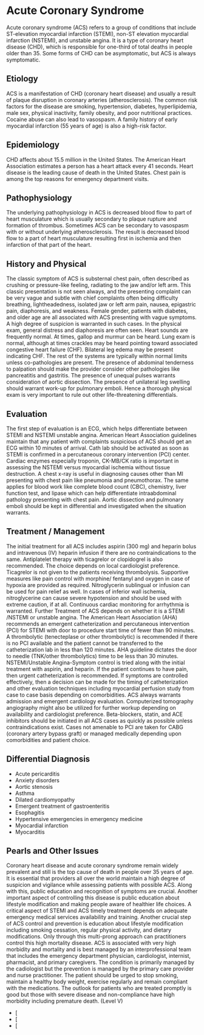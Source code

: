 # Acute Coronary Syndrome
Acute coronary syndrome (ACS) refers to a group of conditions that include ST-elevation myocardial infarction (STEMI), non-ST elevation myocardial infarction (NSTEMI), and unstable angina. It is a type of coronary heart disease (CHD), which is responsible for one-third of total deaths in people older than 35. Some forms of CHD can be asymptomatic, but ACS is always symptomatic.
## Etiology
ACS is a manifestation of CHD (coronary heart disease) and usually a result of plaque disruption in coronary arteries (atherosclerosis). The common risk factors for the disease are smoking, hypertension, diabetes, hyperlipidemia, male sex, physical inactivity, family obesity, and poor nutritional practices. Cocaine abuse can also lead to vasospasm. A family history of early myocardial infarction (55 years of age) is also a high-risk factor.
## Epidemiology
CHD affects about 15.5 million in the United States. The American Heart Association estimates a person has a heart attack every 41 seconds. Heart disease is the leading cause of death in the United States. Chest pain is among the top reasons for emergency department visits.
## Pathophysiology
The underlying pathophysiology in ACS is decreased blood flow to part of heart musculature which is usually secondary to plaque rupture and formation of thrombus. Sometimes ACS can be secondary to vasospasm with or without underlying atherosclerosis. The result is decreased blood flow to a part of heart musculature resulting first in ischemia and then infarction of that part of the heart.
## History and Physical
The classic symptom of ACS is substernal chest pain, often described as crushing or pressure-like feeling, radiating to the jaw and/or left arm. This classic presentation is not seen always, and the presenting complaint can be very vague and subtle with chief complaints often being difficulty breathing, lightheadedness, isolated jaw or left arm pain, nausea, epigastric pain, diaphoresis, and weakness. Female gender, patients with diabetes, and older age are all associated with ACS presenting with vague symptoms. A high degree of suspicion is warranted in such cases.
In the physical exam, general distress and diaphoresis are often seen. Heart sounds are frequently normal. At times, gallop and murmur can be heard. Lung exam is normal, although at times crackles may be heard pointing toward associated congestive heart failure (CHF). Bilateral leg edema may be present indicating CHF. The rest of the systems are typically within normal limits unless co-pathologies are present. The presence of abdominal tenderness to palpation should make the provider consider other pathologies like pancreatitis and gastritis. The presence of unequal pulses warrants consideration of aortic dissection. The presence of unilateral leg swelling should warrant work-up for pulmonary emboli. Hence a thorough physical exam is very important to rule out other life-threatening differentials.
## Evaluation
The first step of evaluation is an ECG, which helps differentiate between STEMI and NSTEMI unstable angina. American Heart Association guidelines maintain that any patient with complaints suspicious of ACS should get an ECG within 10 minutes of arrival. Cath lab should be activated as soon as STEMI is confirmed in a percutaneous coronary intervention (PCI) center. Cardiac enzymes especially troponin, CK-MB/CK ratio is important in assessing the NSTEMI versus myocardial ischemia without tissue destruction. A chest x-ray is useful in diagnosing causes other than MI presenting with chest pain like pneumonia and pneumothorax. The same applies for blood work like complete blood count (CBC), chemistry, liver function test, and lipase which can help differentiate intraabdominal pathology presenting with chest pain. Aortic dissection and pulmonary emboli should be kept in differential and investigated when the situation warrants.
## Treatment / Management
The initial treatment for all ACS includes aspirin (300 mg) and heparin bolus and intravenous (IV) heparin infusion if there are no contraindications to the same. Antiplatelet therapy with ticagrelor or clopidogrel is also recommended. The choice depends on local cardiologist preference. Ticagrelor is not given to the patients receiving thrombolysis. Supportive measures like pain control with morphine/ fentanyl and oxygen in case of hypoxia are provided as required. Nitroglycerin sublingual or infusion can be used for pain relief as well. In cases of inferior wall ischemia, nitroglycerine can cause severe hypotension and should be used with extreme caution, if at all. Continuous cardiac monitoring for arrhythmia is warranted. Further Treatment of ACS depends on whether it is a STEMI /NSTEMI or unstable angina. The American Heart Association (AHA) recommends an emergent catheterization and percutaneous intervention (PCI) for STEMI with door to procedure start time of fewer than 90 minutes. A thrombolytic (tenecteplase or other thrombolytic) is recommended if there is no PCI available and the patient cannot be transferred to the catheterization lab in less than 120 minutes. AHA guideline dictates the door to needle (TNK/other thrombolytics) time to be less than 30 minutes.
NSTEMI/Unstable Angina-Symptom control is tried along with the initial treatment with aspirin, and heparin. If the patient continues to have pain, then urgent catheterization is recommended. If symptoms are controlled effectively, then a decision can be made for the timing of catheterization and other evaluation techniques including myocardial perfusion study from case to case basis depending on comorbidities. ACS always warrants admission and emergent cardiology evaluation. Computerized tomography angiography might also be utilized for further workup depending on availability and cardiologist preference.
Beta-blockers, statin, and ACE inhibitors should be initiated in all ACS cases as quickly as possible unless contraindications exist. Cases not amenable to PCI are taken for CABG (coronary artery bypass graft) or managed medically depending upon comorbidities and patient choice.
## Differential Diagnosis
- Acute pericarditis
- Anxiety disorders
- Aortic stenosis
- Asthma
- Dilated cardiomyopathy
- Emergent treatment of gastroenteritis
- Esophagitis
- Hypertensive emergencies in emergency medicine
- Myocardial infarction
- Myocarditis
## Pearls and Other Issues
Coronary heart disease and acute coronary syndrome remain widely prevalent and still is the top cause of death in people over 35 years of age. It is essential that providers all over the world maintain a high degree of suspicion and vigilance while assessing patients with possible ACS. Along with this, public education and recognition of symptoms are crucial. Another important aspect of controlling this disease is public education about lifestyle modification and making people aware of healthier life choices. A critical aspect of STEMI and ACS timely treatment depends on adequate emergency medical services availability and training. Another crucial step of ACS control and prevention is education about lifestyle modification including smoking cessation, regular physical activity, and dietary modifications. Only through this multi-prong approach can practitioners control this high mortality disease.
ACS is associated with very high morbidity and mortality and is best managed by an interprofessional team that includes the emergency department physician, cardiologist, internist, pharmacist, and primary caregivers. The condition is primarily managed by the cadiologist but the prevention is managed by the primary care provider and nurse practitioner. The patient should be urged to stop smoking, maintain a healthy body weight, exercise regularly and remain compliant with the medications. The outlook for patients who are treated promptly is good but those with severe disease and non-compliance have high morbidity including premature death. (Level V)
- [
- [
- [